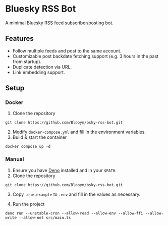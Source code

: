 # Bluesky RSS Bot

A minimal Bluesky RSS feed subscriber/posting bot.

## Features

- Follow multiple feeds and post to the same account.
- Customizable post backdate fetching support (e.g. 3 hours in the past from
  startup).
- Duplicate detection via URL.
- Link embedding support.

## Setup

### Docker

1. Clone the repository

```
git clone https://github.com/Blooym/bsky-rss-bot.git
```

2. Modify `docker-compose.yml` and fill in the environment variables.
3. Build & start the container

```
docker compose up -d
```

### Manual

1. Ensure you have [Deno](https://deno.land) installed and in your `$PATH`.
2. Clone the repository

```
git clone https://github.com/Blooym/bsky-rss-bot.git
```

3. Copy `.env.example` to `.env` and fill in the values as necessary.

4. Run the project

```
deno run --unstable-cron --allow-read --allow-env --allow-ffi --allow-write --allow-net src/main.ts
```
